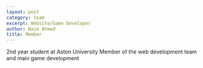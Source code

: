 ```yaml
---
layout: post
category: team
excerpt: Website/Game Developer
author: Naim Ahmed
title: Member
---
```


2nd year student at Aston University Member of the web development team and main game development

